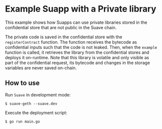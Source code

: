 # Example Suapp with a Private library

This example shows how Suapps can use private libraries stored in the confidential store that are not public in the Suave chain.

The private code is saved in the confidential store with the `registerContract` function. The function receives the bytecode as confidential inputs such that the code is not leaked. Then, when the `example` function is called, it retrieves the library from the confidential stores and deploys it on-runtime. Note that this library is volatile and only visible as part of the confidential request, its bytecode and changes in the storage variables are never saved on-chain.

## How to use

Run `Suave` in development mode:

```
$ suave-geth --suave.dev
```

Execute the deployment script:

```
$ go run main.go
```
